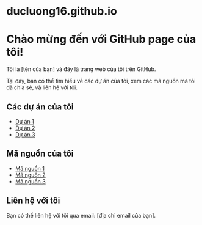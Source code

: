 # ducluong16.github.io

<!DOCTYPE html>
<html>
  <head>
    <title>Giới thiệu GitHub page</title>
  </head>
  <body>
    <h1>Chào mừng đến với GitHub page của tôi!</h1>
    <p>Tôi là [tên của bạn] và đây là trang web của tôi trên GitHub.</p>
    <p>Tại đây, bạn có thể tìm hiểu về các dự án của tôi, xem các mã nguồn mà tôi đã chia sẻ, và liên hệ với tôi.</p>
    <h2>Các dự án của tôi</h2>
    <ul>
      <li><a href="[đường dẫn đến dự án 1]">Dự án 1</a></li>
      <li><a href="[đường dẫn đến dự án 2]">Dự án 2</a></li>
      <li><a href="[đường dẫn đến dự án 3]">Dự án 3</a></li>
    </ul>
    <h2>Mã nguồn của tôi</h2>
    <ul>
      <li><a href="[đường dẫn đến mã nguồn 1]">Mã nguồn 1</a></li>
      <li><a href="[đường dẫn đến mã nguồn 2]">Mã nguồn 2</a></li>
      <li><a href="[đường dẫn đến mã nguồn 3]">Mã nguồn 3</a></li>
    </ul>
    <h2>Liên hệ với tôi</h2>
    <p>Bạn có thể liên hệ với tôi qua email: [địa chỉ email của bạn].</p>
  </body>
</html>

